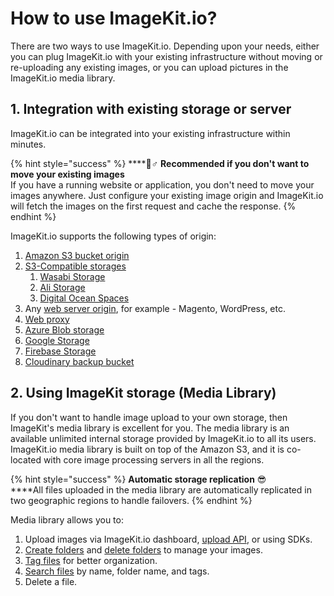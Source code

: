 # How to use ImageKit.io?

There are two ways to use ImageKit.io. Depending upon your needs, either you can plug ImageKit.io with your existing infrastructure without moving or re-uploading any existing images, or you can upload pictures in the ImageKit.io media library.

## 1. Integration with existing storage or server

ImageKit.io can be integrated into your existing infrastructure within minutes. 

{% hint style="success" %}
\*\*\*\*🧙♂ **Recommended if you don't want to move your existing images**  
If you have a running website or application, you don't need to move your images anywhere. Just configure your existing image origin and ImageKit.io will fetch the images on the first request and cache the response.
{% endhint %}

ImageKit.io supports the following types of origin:

1. [Amazon S3 bucket origin](../integration/configure-origin/amazon-s3-bucket-origin.md)
2. [S3-Compatible storages](../integration/configure-origin/s3-compatible-external-storages.md)
   1. [Wasabi Storage](../integration/configure-origin/wasabi-storage.md)
   2. [Ali Storage](../integration/configure-origin/alibaba-object-storage-service.md)
   3. [Digital Ocean Spaces](../integration/configure-origin/digital-ocean-spaces.md)
3. Any [web server origin](../integration/configure-origin/web-server-origin.md), for example - Magento, WordPress, etc.
4. [Web proxy](../integration/configure-origin/web-proxy.md)
5. [Azure Blob storage](../integration/configure-origin/azure-blob-storage.md)
6. [Google Storage](../integration/configure-origin/google-cloud-storage.md)
7. [Firebase Storage](../integration/configure-origin/firebase-storage.md)
8. [Cloudinary backup bucket](../integration/configure-origin/cloudinary-backup-bucket.md)

## 2. Using ImageKit storage \(Media Library\)

If you don't want to handle image upload to your own storage, then ImageKit's media library is excellent for you. The media library is an available unlimited internal storage provided by ImageKit.io to all its users. ImageKit.io media library is built on top of the Amazon S3, and it is co-located with core image processing servers in all the regions.

{% hint style="success" %}
**Automatic storage replication** 😎   
****All files uploaded in the media library are automatically replicated in two geographic regions to handle failovers.
{% endhint %}

Media library allows you to:

1. Upload images via ImageKit.io dashboard, [upload API](../api-reference/upload-file-api/), or using SDKs.
2. [Create folders](../media-library/overview/folders.md) and [delete folders](../media-library/overview/delete-folder.md) to manage your images.
3. [Tag files](../media-library/overview/image-tags.md) for better organization.
4. [Search files](../media-library/overview/search-update-and-delete.md) by name, folder name, and tags.
5. Delete a file.

